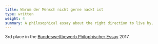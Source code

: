 ```yaml
---
title: Warum der Mensch nicht gerne nackt ist
type: written
weight: 4
summary: A philosophical essay about the right direction to live by.
---
```

3rd place in the [Bundeswettbewerb Philophischer Essay](https://www.schulministerium.nrw.de/docs/bp/Lehrer/Termine-Aktivitaeten/Wettbewerbe/gesellschaftlich-politisch/Bundes--und-Landeswettbewerb-Philosophischer-Essay/index.html) 2017.
